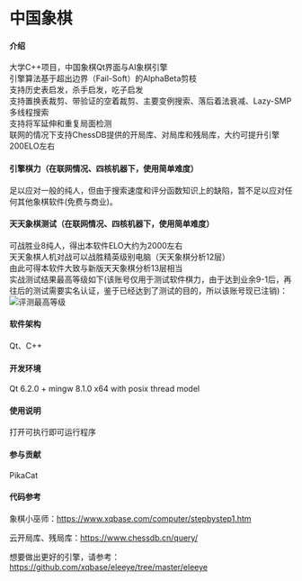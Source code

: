 # 中国象棋

#### 介绍
大学C++项目，中国象棋Qt界面与AI象棋引擎\
引擎算法基于超出边界（Fail-Soft）的AlphaBeta剪枝\
支持历史表启发，杀手启发，吃子启发\
支持置换表裁剪、带验证的空着裁剪、主要变例搜索、落后着法衰减、Lazy-SMP多线程搜索\
支持将军延伸和重复局面检测\
联网的情况下支持ChessDB提供的开局库、对局库和残局库，大约可提升引擎200ELO左右

#### 引擎棋力（在联网情况、四核机器下，使用简单难度）
足以应对一般的纯人，但由于搜索速度和评分函数知识上的缺陷，暂不足以应对任何其他象棋软件(免费与商业)。

#### 天天象棋测试（在联网情况、四核机器下，使用简单难度）
可战胜业8纯人，得出本软件ELO大约为2000左右\
天天象棋人机对战可以战胜精英级别电脑（天天象棋分析12层）\
由此可得本软件大致与新版天天象棋分析13层相当\
实战测试结果最高等级如下(该账号仅用于测试软件棋力，由于达到业余9-1后，再往后的测试需要实名认证，鉴于已经达到了测试的目的，所以该账号现已注销)：
![评测最高等级](https://images.gitee.com/uploads/images/2021/0823/185211_45f94b91_7628839.jpeg "QQ图片20210823185009.jpg")

#### 软件架构
Qt、C++

#### 开发环境
Qt 6.2.0 + mingw 8.1.0 x64 with posix thread model

#### 使用说明
打开可执行即可运行程序

#### 参与贡献
PikaCat

#### 代码参考
象棋小巫师：https://www.xqbase.com/computer/stepbystep1.htm

云开局库、残局库：https://www.chessdb.cn/query/

想要做出更好的引擎，请参考：https://github.com/xqbase/eleeye/tree/master/eleeye
